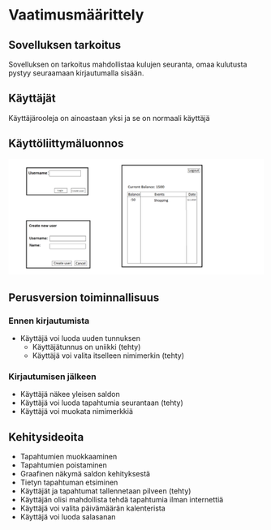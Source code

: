  
 
 
 # Vaatimusmäärittely

 ## Sovelluksen tarkoitus
Sovelluksen on tarkoitus mahdollistaa kulujen seuranta, omaa kulutusta pystyy seuraamaan kirjautumalla sisään.

 ## Käyttäjät

 Käyttäjärooleja on ainoastaan yksi ja se on normaali käyttäjä

 ## Käyttöliittymäluonnos

 ![Luonnos](/FinanceTrackerApp/dokumentaatio/kuvat/0.1-AloituskuvaKayttoliittymasta.png)

 ## Perusversion toiminnallisuus

### Ennen kirjautumista

 * Käyttäjä voi luoda uuden tunnuksen
    * Käyttäjätunnus on uniikki (tehty)
    * Käyttäjä voi valita itselleen nimimerkin (tehty)

### Kirjautumisen jälkeen

* Käyttäjä näkee yleisen saldon 
* Käyttäjä voi luoda tapahtumia seurantaan (tehty)
* Käyttäjä voi muokata nimimerkkiä

 ## Kehitysideoita

* Tapahtumien muokkaaminen
* Tapahtumien poistaminen
* Graafinen näkymä saldon kehityksestä
* Tietyn tapahtuman etsiminen
* Käyttäjät ja tapahtumat tallennetaan pilveen (tehty)
* Käyttäjän olisi mahdollista tehdä tapahtumia ilman internettiä
* Käyttäjä voi valita päivämäärän kalenterista
* Käyttäjä voi luoda salasanan
